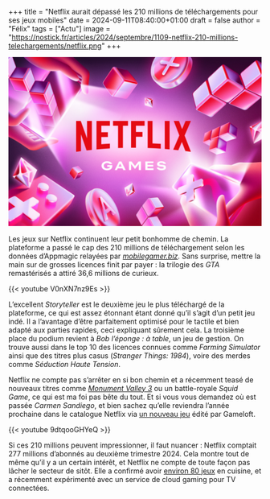 +++
title = "Netflix aurait dépassé les 210 millions de téléchargements pour ses jeux mobiles"
date = 2024-09-11T08:40:00+01:00
draft = false
author = "Félix"
tags = ["Actu"]
image = "https://nostick.fr/articles/2024/septembre/1109-netflix-210-millions-telechargements/netflix.png"
+++

![Logo Netflix](netflix.png) 

Les jeux sur Netflix continuent leur petit bonhomme de chemin. La plateforme a passé le cap des 210 millions de téléchargement selon les données d’Appmagic relayées par [*mobilegamer.biz*](https://mobilegamer.biz/lifetime-netflix-games-downloads-pass-210m-gta-san-andreas-hits-25m-says-appmagic/). Sans surprise, mettre la main sur de grosses licences finit par payer : la trilogie des *GTA* remastérisés a attiré 36,6 millions de curieux.

{{< youtube V0nXN7nz9Es >}}

L’excellent *Storyteller* est le deuxième jeu le plus téléchargé de la plateforme, ce qui est assez étonnant étant donné qu’il s’agit d’un petit jeu indé. Il a l’avantage d’être parfaitement optimisé pour le tactile et bien adapté aux parties rapides, ceci expliquant sûrement cela. La troisième place du podium revient à *Bob l’éponge : à table*, un jeu de gestion. On trouve aussi dans le top 10 des licences connues comme *Farming Simulator* ainsi que des titres plus casus (*Stranger Things: 1984*), voire des merdes comme *Séduction Haute Tension*.

Netflix ne compte pas s’arrêter en si bon chemin et a récemment teasé de nouveaux titres comme *[Monument Valley 3](https://nostick.fr/articles/2024/aout/2108-monument-valley-3-netflix/)* ou un battle-royale *Squid Game*, ce qui est ma foi pas bête du tout. Et si vous vous demandez où est passée *Carmen Sandiego*, et bien sachez qu’elle reviendra l’année prochaine dans le catalogue Netflix via [un nouveau jeu](https://store.steampowered.com/app/2475300/Carmen_Sandiego/) édité par Gameloft.

{{< youtube 9dtqooGHYeQ >}}

Si ces 210 millions peuvent impressionner, il faut nuancer : Netflix comptait 277 millions d’abonnés au deuxième trimestre 2024. Cela montre tout de même qu’il y a un certain intérêt, et Netflix ne compte de toute façon pas lâcher le secteur de sitôt. Elle a confirmé avoir [environ 80 jeux](https://nostick.fr/articles/2024/juillet/2307-netflix-continue-dinvestir-jeux-mobile/) en cuisine, et a récemment expérimenté avec un service de cloud gaming pour TV connectées.
